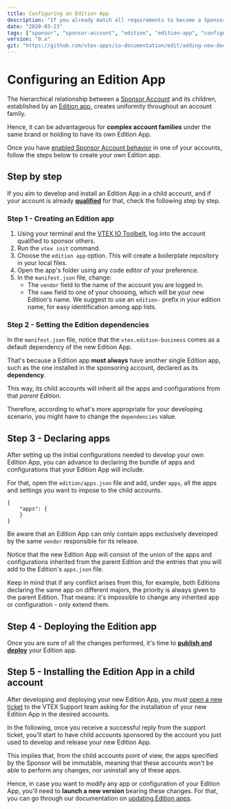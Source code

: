 ```yaml
---
title: Configuring an Edition App
description: "If you already match all requirements to become a Sponsor Account, learn now how to configure your own Edition Apps for child accounts!"
date: "2020-03-23"
tags: ["sponsor", "sponsor-account", "edition", "edition-app", "configure", "configuring"]
version: "0.x"
git: "https://github.com/vtex-apps/io-documentation/edit/adding-new-docs/docs/en/Recipes/development/configuring-an-edition-app.md"
---
```


# Configuring an Edition App

The hierarchical relationship between a [Sponsor Account](https://vtex.io/docs/concepts/sponsor-account/) and its children, established by an [Edition app](https://vtex.io/docs/concepts/edition-app/), creates uniformity throughout an account family.

Hence, it can be advantageous for **complex account families** under the same brand or holding to have its own Edition App.

Once you have [enabled Sponsor Account behavior](https://vtex.io/docs/recipes/development/becoming-a-sponsor-account) in one of your accounts, follow the steps below to create your own Edition app.

## Step by step

If you aim to develop and install an Edition App in a child account, and if your account is already [**qualified**](https://vtex.io/docs/recipes/development/becoming-a-sponsor-account/) for that, check the following step by step.

### Step 1 - Creating an Edition app

1. Using your terminal and the [VTEX IO Toolbelt](https://vtex.io/docs/recipes/development/vtex-io-cli-installment-and-command-reference), log into the account qualified to sponsor others.
2. Run the `vtex init` command.
3. Choose the `edition app` option. This will create a boilerplate repository in your local files.
4. Open the app's folder using any code editor of your preference.
5. In the `manifest.json` file, change:
   - The `vendor` field to the name of the account you are logged in.
   - The `name` field to one of your choosing, which will be your new Edition's name. We suggest to use an `edition-` prefix in your edition name, for easy identification among app lists.

### Step 2 - Setting the Edition dependencies

In the `manifest.json` file, notice that the `vtex.edition-business` comes as a default dependency of the new Edition App.

That's because a Edition app **must always** have another single Edition app, such as the one installed in the sponsoring account, declared as its **dependency**. 

This way, its child accounts will inherit all the apps and configurations from that *parent Edition*.

Therefore, according to what's more appropriate for your developing scenario, you might have to change the `dependencies` value.

## Step 3 - Declaring apps

After setting up the initial configurations needed to develop your own Edition App, you can advance to declaring the bundle of apps and configurations that your Edition App will include.

For that, open the `edition/apps.json` file and add, under `apps`, all the apps and settings you want to impose to the child accounts.

```
{
    "apps": {
    }
}
```

<div class="alert alert-warning">
Be aware that an Edition App can only contain apps exclusively developed by the same <code>vendor</code> responsible for its release.
</div>

Notice that the new Edition App will consist of the union of the apps and configurations inherited from the parent Edition and the entries that you will add to the Edition's `apps.json` file.

<div class="alert alert-info">
Keep in mind that if any conflict arises from this, for example, both Editions declaring the same app on different majors, the priority is always given to the parent Edition. That means: it's impossible to change any inherited app or configuration - only extend them.
</div>

## Step 4 - Deploying the Edition app

Once you are sure of all the changes performed, it's time to **[publish and deploy](https://vtex.io/docs/recipes/store/publishing-an-app)** your Edition app.

## Step 5 - Installing the Edition App in a child account

After developing and deploying your new Edition App, you must 
[open a new ticket](https://help-tickets.vtex.com/smartlink/sso/login/zendesk) to the VTEX Support team asking for the installation of your new Edition App in the desired accounts.

In the following, once you receive a successful reply from the support ticket, you'll start to have child accounts sponsored by the account you just used to develop and release your new Edition App.

This implies that, from the child accounts point of view, the apps specified by the Sponsor will be immutable, meaning that these accounts won't be able to perform any changes, nor uninstall any of these apps.

Hence, in case you want to modify any app or configuration of your Edition App, you'll need to **launch a new version** bearing these changes. For that, you can go through our documentation on [updating Edition apps](https://vtex.io/docs/recipes/development/updating-edition-apps/).
